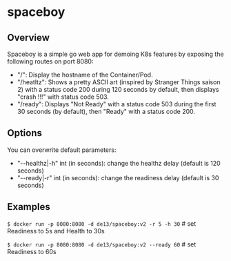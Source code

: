 # spaceboy

## Overview

Spaceboy is a simple go web app for demoing K8s features by exposing the following routes on port 8080:
* "/": Display the hostname of the Container/Pod.
* "/heatltz": Shows a pretty ASCII art (inspired by Stranger Things saison 2) with a status code 200 during 120 seconds by default, then displays "crash !!!" with status code 503.
* "/ready": Displays "Not Ready" with a status code 503 during the first 30 seconds (by default), then "Ready" with a status code 200.

## Options

You can overwrite default parameters:
* "--healthz|-h" int (in seconds): change the healthz delay (default is 120 seconds)
* "--ready|-r" int (in seconds): change the readiness delay (default is 30 seconds)

## Examples

`$ docker run -p 8080:8080 -d de13/spaceboy:v2 -r 5 -h 30` # set Readiness to 5s and Health to 30s

`$ docker run -p 8080:8080 -d de13/spaceboy:v2 --ready 60` # set Readiness to 60s
